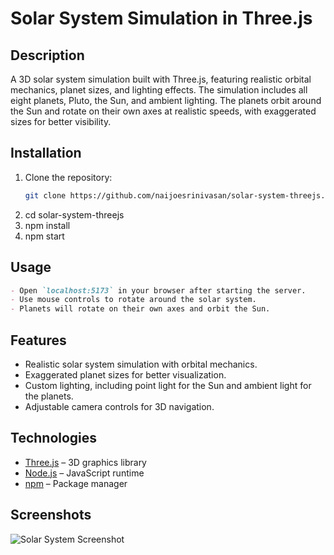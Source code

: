 # Solar System Simulation in Three.js

## Description
A 3D solar system simulation built with Three.js, featuring realistic orbital mechanics, planet sizes, and lighting effects. The simulation includes all eight planets, Pluto, the Sun, and ambient lighting. The planets orbit around the Sun and rotate on their own axes at realistic speeds, with exaggerated sizes for better visibility.

## Installation
1. Clone the repository:
   ```bash
   git clone https://github.com/naijoesrinivasan/solar-system-threejs.git
2. cd solar-system-threejs
3. npm install
4. npm start


## **Usage**
```markdown
- Open `localhost:5173` in your browser after starting the server.
- Use mouse controls to rotate around the solar system.
- Planets will rotate on their own axes and orbit the Sun.
```

## Features
- Realistic solar system simulation with orbital mechanics.
- Exaggerated planet sizes for better visualization.
- Custom lighting, including point light for the Sun and ambient light for the planets.
- Adjustable camera controls for 3D navigation.

## Technologies
- [Three.js](https://threejs.org/) – 3D graphics library
- [Node.js](https://nodejs.org/) – JavaScript runtime
- [npm](https://www.npmjs.com/) – Package manager

## Screenshots
![Solar System Screenshot](path/to/screenshot.png)




